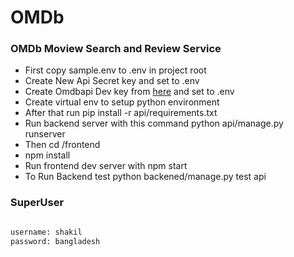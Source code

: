 # OMDb
### OMDb Moview Search and Review Service

  - First copy sample.env to .env in project root
  - Create New Api Secret key and set to .env
  - Create Omdbapi Dev key from [here](http://www.omdbapi.com/apikey.aspx) and set to .env
  - Create virtual env to setup python environment
  - After that run pip install -r api/requirements.txt
  - Run backend server with this command python api/manage.py runserver
  - Then cd /frontend
  - npm install
  - Run frontend dev server with npm start
  - To Run Backend test python backened/manage.py test api


### SuperUser 
```sh

username: shakil
password: bangladesh

```
